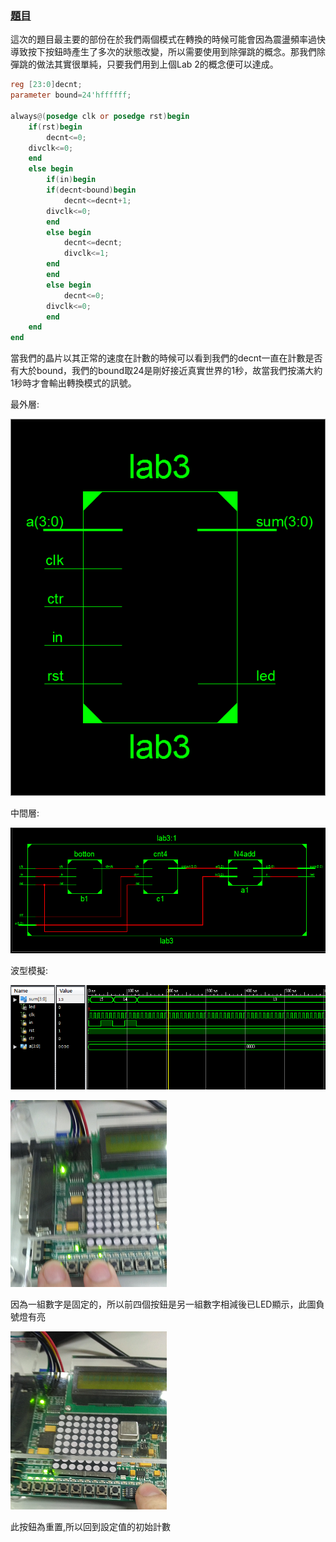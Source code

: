  ### [題目](https://github.com/stormteeth/FPGA-#lab-3)
 
 這次的題目最主要的部份在於我們兩個模式在轉換的時候可能會因為震盪頻率過快導致按下按鈕時產生了多次的狀態改變，所以需要使用到除彈跳的概念。那我們除彈跳的做法其實很單純，只要我們用到上個Lab 2的概念便可以達成。
```verilog
reg [23:0]decnt;
parameter bound=24'hffffff;

always@(posedge clk or posedge rst)begin
    if(rst)begin
        decnt<=0;
	divclk<=0;
    end
    else begin
        if(in)begin
	    if(decnt<bound)begin
	        decnt<=decnt+1;
		divclk<=0;
	    end
	    else begin
	        decnt<=decnt;
	        divclk<=1;
	    end
        end
        else begin
            decnt<=0;
	    divclk<=0;
        end
    end
end
```
當我們的晶片以其正常的速度在計數的時候可以看到我們的decnt一直在計數是否有大於bound，我們的bound取24是剛好接近真實世界的1秒，故當我們按滿大約1秒時才會輸出轉換模式的訊號。

最外層:

![](result/Lab3-1.png)

中間層:

![](result/Lab3-2.png)

波型模擬:

![](result/Lab3-4.png)

![](result/Lab3-5.png)

因為一組數字是固定的，所以前四個按鈕是另一組數字相減後已LED顯示，此圖負號燈有亮

![](result/Lab3-6.png)

此按鈕為重置,所以回到設定值的初始計數

